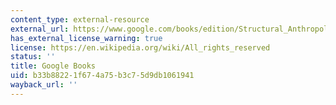 ```yaml
---
content_type: external-resource
external_url: https://www.google.com/books/edition/Structural_Anthropology/2xaB9PksH1UC?hl=en&gbpv=1
has_external_license_warning: true
license: https://en.wikipedia.org/wiki/All_rights_reserved
status: ''
title: Google Books
uid: b33b8822-1f67-4a75-b3c7-5d9db1061941
wayback_url: ''
---
```

